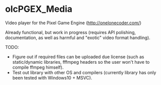 # olcPGEX_Media
Video player for the Pixel Game Engine (http://onelonecoder.com/)

Already functional, but work in progress (requires API polishing, documentation, as well as harmful and "exotic" video format handling).

TODO:
- Figure out if required files can be uploaded due license (such as static/dynamic libraries, fffmpeg headers so the user won't have to compile ffmpeg himself).
- Test out library with other OS and compilers (currently library has only been tested with Windows10 + MSVC).
